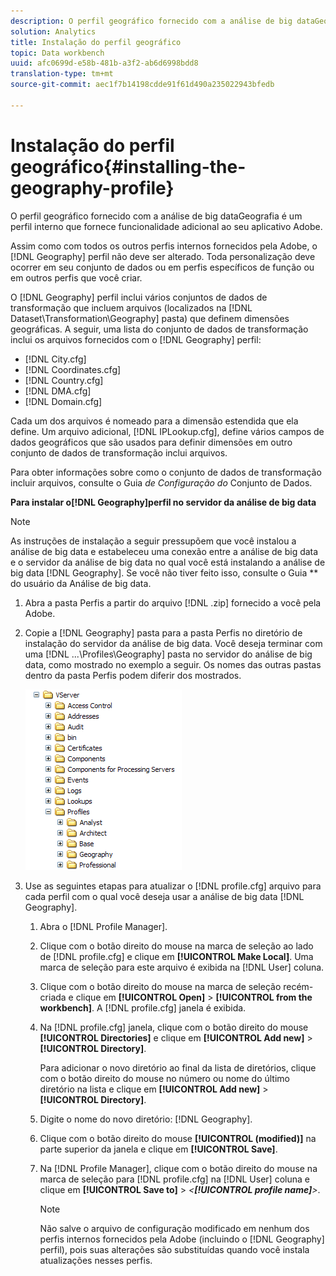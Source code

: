 ```yaml
---
description: O perfil geográfico fornecido com a análise de big dataGeografia é um perfil interno que fornece funcionalidade adicional ao seu aplicativo Adobe.
solution: Analytics
title: Instalação do perfil geográfico
topic: Data workbench
uuid: afc0699d-e58b-481b-a3f2-ab6d6998bdd8
translation-type: tm+mt
source-git-commit: aec1f7b14198cdde91f61d490a235022943bfedb

---
```



# Instalação do perfil geográfico{#installing-the-geography-profile}

O perfil geográfico fornecido com a análise de big dataGeografia é um perfil interno que fornece funcionalidade adicional ao seu aplicativo Adobe.

Assim como com todos os outros perfis internos fornecidos pela Adobe, o [!DNL Geography] perfil não deve ser alterado. Toda personalização deve ocorrer em seu conjunto de dados ou em perfis específicos de função ou em outros perfis que você criar.

O [!DNL Geography] perfil inclui vários conjuntos de dados de transformação que incluem arquivos (localizados na [!DNL Dataset\Transformation\Geography] pasta) que definem dimensões geográficas. A seguir, uma lista do conjunto de dados de transformação inclui os arquivos fornecidos com o [!DNL Geography] perfil:

* [!DNL City.cfg]
* [!DNL Coordinates.cfg]
* [!DNL Country.cfg]
* [!DNL DMA.cfg]
* [!DNL Domain.cfg]

Cada um dos arquivos é nomeado para a dimensão estendida que ela define. Um arquivo adicional, [!DNL IPLookup.cfg], define vários campos de dados geográficos que são usados para definir dimensões em outro conjunto de dados de transformação inclui arquivos.

Para obter informações sobre como o conjunto de dados de transformação incluir arquivos, consulte o Guia *de Configuração do* Conjunto de Dados.

**Para instalar o[!DNL Geography]perfil no servidor da análise de big data**

>[!NOTE]
>
>As instruções de instalação a seguir pressupõem que você instalou a análise de big data e estabeleceu uma conexão entre a análise de big data e o servidor da análise de big data no qual você está instalando a análise de big data [!DNL Geography]. Se você não tiver feito isso, consulte o Guia ** do usuário da Análise de big data.

1. Abra a pasta Perfis a partir do arquivo [!DNL .zip] fornecido a você pela Adobe.
1. Copie a [!DNL Geography] pasta para a pasta Perfis no diretório de instalação do servidor da análise de big data. Você deseja terminar com uma [!DNL ...\Profiles\Geography] pasta no servidor do análise de big data, como mostrado no exemplo a seguir. Os nomes das outras pastas dentro da pasta Perfis podem diferir dos mostrados.

   ![Informações da etapa](assets/Geo_installProfiles_dir.png)

1. Use as seguintes etapas para atualizar o [!DNL profile.cfg] arquivo para cada perfil com o qual você deseja usar a análise de big data [!DNL Geography].

   1. Abra o [!DNL Profile Manager].
   1. Clique com o botão direito do mouse na marca de seleção ao lado de [!DNL profile.cfg] e clique em **[!UICONTROL Make Local]**. Uma marca de seleção para este arquivo é exibida na [!DNL User] coluna.

   1. Clique com o botão direito do mouse na marca de seleção recém-criada e clique em **[!UICONTROL Open]** > **[!UICONTROL from the workbench]**. A [!DNL profile.cfg] janela é exibida.

   1. Na [!DNL profile.cfg] janela, clique com o botão direito do mouse **[!UICONTROL Directories]** e clique em **[!UICONTROL Add new]** > **[!UICONTROL Directory]**.

      Para adicionar o novo diretório ao final da lista de diretórios, clique com o botão direito do mouse no número ou nome do último diretório na lista e clique em **[!UICONTROL Add new]** > **[!UICONTROL Directory]**.

   1. Digite o nome do novo diretório: [!DNL Geography].
   1. Clique com o botão direito do mouse **[!UICONTROL (modified)]** na parte superior da janela e clique em **[!UICONTROL Save]**.

   1. Na [!DNL Profile Manager], clique com o botão direito do mouse na marca de seleção para [!DNL profile.cfg] na [!DNL User] coluna e clique em **[!UICONTROL Save to]** > *&lt;**[!UICONTROL profile name]**>*.

      >[!NOTE]
      >
      >Não salve o arquivo de configuração modificado em nenhum dos perfis internos fornecidos pela Adobe (incluindo o [!DNL Geography] perfil), pois suas alterações são substituídas quando você instala atualizações nesses perfis.

